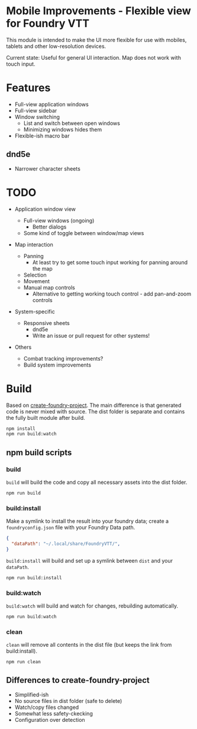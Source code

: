 # Mobile Improvements - Flexible view for Foundry VTT
This module is intended to make the UI more flexible for use with mobiles, tablets and other low-resolution devices.

Current state: Useful for general UI interaction. Map does not work with touch input.

# Features
- Full-view application windows
- Full-view sidebar
- Window switching
  - List and switch between open windows
  - Minimizing windows hides them
- Flexible-ish macro bar

## dnd5e
- Narrower character sheets

# TODO
- Application window view
  - Full-view windows (ongoing)
    - Better dialogs
  - Some kind of toggle between window/map views

- Map interaction
  - Panning
    - At least try to get some touch input working for panning around the map
  - Selection
  - Movement
  - Manual map controls
    - Alternative to getting working touch control - add pan-and-zoom controls

- System-specific
  - Responsive sheets
    - dnd5e
    - Write an issue or pull request for other systems!

- Others
  - Combat tracking improvements?
  - Build system improvements


# Build
Based on [create-foundry-project](https://gitlab.com/foundry-projects/foundry-pc/create-foundry-project). The main difference is that generated code is never mixed with source. The dist folder is separate and contains the fully built module after build.
```bash
npm install
npm run build:watch
```

## npm build scripts

### build
`build` will build the code and copy all necessary assets into the dist folder.
```bash
npm run build
```

### build:install
Make a symlink to install the result into your foundry data; create a `foundryconfig.json` file with your Foundry Data path.
```json
{
  "dataPath": "~/.local/share/FoundryVTT/",
}
```
`build:install` will build and set up a symlink between `dist` and your `dataPath`.
```bash
npm run build:install
```

### build:watch
`build:watch` will build and watch for changes, rebuilding automatically.
```bash
npm run build:watch
```

### clean
`clean` will remove all contents in the dist file (but keeps the link from build:install).
```bash
npm run clean
```

## Differences to create-foundry-project
- Simplified-ish
- No source files in dist folder (safe to delete)
- Watch/copy files changed
- Somewhat less safety-ckecking
- Configuration over detection